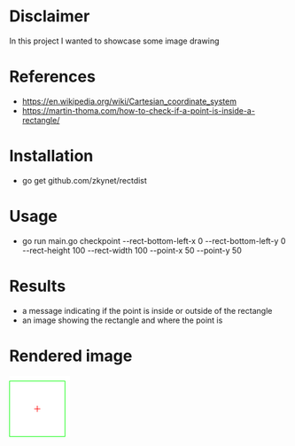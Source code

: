 # Disclaimer
In this project I wanted to showcase some image drawing

# References
- https://en.wikipedia.org/wiki/Cartesian_coordinate_system
- https://martin-thoma.com/how-to-check-if-a-point-is-inside-a-rectangle/

# Installation
- go get github.com/zkynet/rectdist

# Usage
- go run main.go checkpoint --rect-bottom-left-x 0 --rect-bottom-left-y 0 --rect-height 100 --rect-width 100 --point-x 50 --point-y 50

# Results
- a message indicating if the point is inside or outside of the rectangle
- an image showing the rectangle and where the point is

# Rendered image
![alt text](draw.png)
